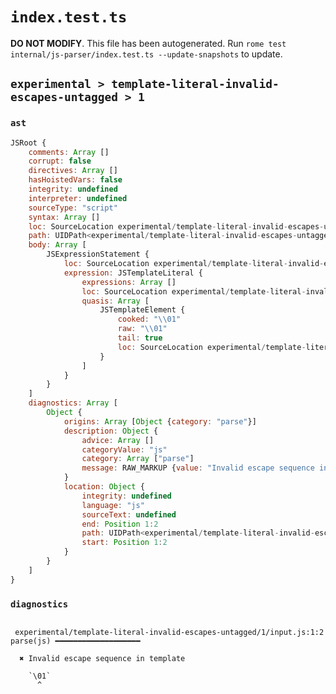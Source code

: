 # `index.test.ts`

**DO NOT MODIFY**. This file has been autogenerated. Run `rome test internal/js-parser/index.test.ts --update-snapshots` to update.

## `experimental > template-literal-invalid-escapes-untagged > 1`

### `ast`

```javascript
JSRoot {
	comments: Array []
	corrupt: false
	directives: Array []
	hasHoistedVars: false
	integrity: undefined
	interpreter: undefined
	sourceType: "script"
	syntax: Array []
	loc: SourceLocation experimental/template-literal-invalid-escapes-untagged/1/input.js 1:0-1:5
	path: UIDPath<experimental/template-literal-invalid-escapes-untagged/1/input.js>
	body: Array [
		JSExpressionStatement {
			loc: SourceLocation experimental/template-literal-invalid-escapes-untagged/1/input.js 1:0-1:5
			expression: JSTemplateLiteral {
				expressions: Array []
				loc: SourceLocation experimental/template-literal-invalid-escapes-untagged/1/input.js 1:0-1:5
				quasis: Array [
					JSTemplateElement {
						cooked: "\\01"
						raw: "\\01"
						tail: true
						loc: SourceLocation experimental/template-literal-invalid-escapes-untagged/1/input.js 1:1-1:4
					}
				]
			}
		}
	]
	diagnostics: Array [
		Object {
			origins: Array [Object {category: "parse"}]
			description: Object {
				advice: Array []
				categoryValue: "js"
				category: Array ["parse"]
				message: RAW_MARKUP {value: "Invalid escape sequence in template"}
			}
			location: Object {
				integrity: undefined
				language: "js"
				sourceText: undefined
				end: Position 1:2
				path: UIDPath<experimental/template-literal-invalid-escapes-untagged/1/input.js>
				start: Position 1:2
			}
		}
	]
}
```

### `diagnostics`

```

 experimental/template-literal-invalid-escapes-untagged/1/input.js:1:2 parse(js) ━━━━━━━━━━━━━━━━━━━

  ✖ Invalid escape sequence in template

    `\01`
      ^


```
